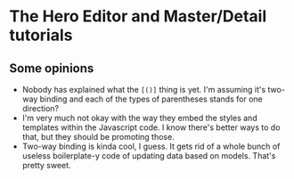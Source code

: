 # The Hero Editor and Master/Detail tutorials
## Some opinions
* Nobody has explained what the `[()]` thing is yet. I'm assuming it's two-way
  binding and each of the types of parentheses stands for one direction?
* I'm very much not okay with the way they embed the styles and templates
  within the Javascript code. I know there's better ways to do that, but they
  should be promoting those.
* Two-way binding is kinda cool, I guess. It gets rid of a whole bunch of
  useless boilerplate-y code of updating data based on models. That's pretty
  sweet.
